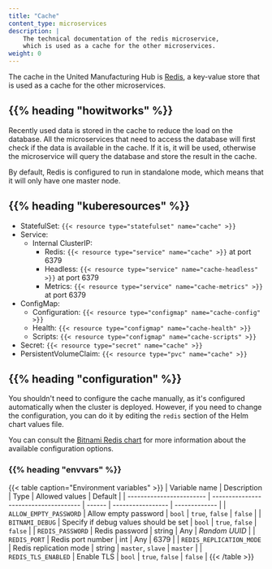 ```yaml
---
title: "Cache"
content_type: microservices
description: |
    The technical documentation of the redis microservice,
    which is used as a cache for the other microservices.
weight: 0
---
```


<!-- overview -->

The cache in the United Manufacturing Hub is [Redis](https://redis.io/), a
key-value store that is used as a cache for the other microservices.

## {{% heading "howitworks" %}}

Recently used data is stored in the cache to reduce the load on the database.
All the microservices that need to access the database will first check if the
data is available in the cache. If it is, it will be used, otherwise the
microservice will query the database and store the result in the cache.

By default, Redis is configured to run in standalone mode, which means that it
will only have one master node.

<!-- body -->

## {{% heading "kuberesources" %}}

- StatefulSet: `{{< resource type="statefulset" name="cache" >}}`
- Service:
  - Internal ClusterIP:
    - Redis: `{{< resource type="service" name="cache" >}}` at
      port 6379
    - Headless: `{{< resource type="service" name="cache-headless" >}}` at
      port 6379
    - Metrics: `{{< resource type="service" name="cache-metrics" >}}` at
      port 6379
- ConfigMap:
  - Configuration: `{{< resource type="configmap" name="cache-config" >}}`
  - Health: `{{< resource type="configmap" name="cache-health" >}}`
  - Scripts: `{{< resource type="configmap" name="cache-scripts" >}}`
- Secret: `{{< resource type="secret" name="cache" >}}`
- PersistentVolumeClaim: `{{< resource type="pvc" name="cache" >}}`

## {{% heading "configuration" %}}

You shouldn't need to configure the cache manually, as it's configured
automatically when the cluster is deployed. However, if you need to change the
configuration, you can do it by editing the `redis` section of the Helm
chart values file.

You can consult the [Bitnami Redis chart](https://github.com/bitnami/charts/tree/main/bitnami/redis#configuration-and-installation-details)
for more information about the available configuration options.

### {{% heading "envvars" %}}

{{< table caption="Environment variables" >}}
| Variable name            | Description                           | Type   | Allowed values    | Default       |
| ------------------------ | ------------------------------------- | ------ | ----------------- | ------------- |
| `ALLOW_EMPTY_PASSWORD`   | Allow empty password                  | `bool` | `true`, `false`   | `false`       |
| `BITNAMI_DEBUG`          | Specify if debug values should be set | `bool` | `true`, `false`   | `false`       |
| `REDIS_PASSWORD`         | Redis password                        | string | Any               | _Random UUID_ |
| `REDIS_PORT`             | Redis port number                     | int    | Any               | 6379          |
| `REDIS_REPLICATION_MODE` | Redis replication mode                | string | `master`, `slave` | `master`      |
| `REDIS_TLS_ENABLED`      | Enable TLS                            | `bool` | `true`, `false`   | `false`       |
{{< /table >}}
